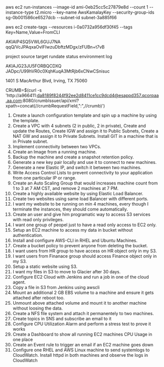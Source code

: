 aws ec2 run-instances --image-id ami-0eb25cc5c27879e8d --count 1 --instance-type t2.micro --key-name AwsKamalayKey --security-group-ids sg-0b001586ce6527dcb --subnet-id subnet-3a885f66

aws ec2 create-tags --resources i-0a0732a956df30f45 --tags Key=Name,Value=FromCLI


AKIAIP4SQ5VWL6GUJ7NA
qqQ/VcJPAqxaOvIFIwzuDbftzMDgx/zFUBn+t7vB


project
source
target
rundate
status
environment
log

AKIAJG23JU5FORBQCDXQ
JADpc/U99hVR0c0XqhKuqA3MtRjb6xCNwCSnisuc

1401 S MacArthur Blvd, Irving, TX 75060


CRUMB=$(curl -s 'http://a966411:da8189f8244f92ee2d8411ce1cc9dcd4@esappd357.qcorpaa.aa.com:8080/crumbIssuer/api/xml?xpath=concat(//crumbRequestField,":",//crumb)')


1. Create a launch configuration template and spin up a machine by using the template.
2. Create a VPC with 4 subnets (2 in public, 2 in private), Create and update the Routes, Create IGW and assign it to Public Subnets, Create a NAT GW and assign it to Private Subnets.  Install GIT in a machine that is in Private subnet.
3. Implement connectivity between two VPCs.
4. Create an Image from a running machine.  
5. Backup the machine and create a snapshot retention policy.
6. Generate a new key pair locally and use it to connect to new machines.
7. Generate a new Elastic IP, and switch it between two machines.
8. Write Access Control Lists to prevent connectivity to your application from one particular IP or range.
9. Create an Auto Scaling Group that would increases machine count from 1 to 3 at 7 AM CST, and remove 2 machines at 7 PM.
10. Create a highly available website by using Elastic Load Balancer.
11. Create two websites using same load Balancer with different ports.
12. I want my website to be running on min 4 machines, every though I terminate the instances, they should come automatically.
13. Create an user and give him programatic way to access S3 services with read only privileges.
14. I want one group of peopel just to have a read only access to EC2 only.
15. Setup an EC2 machine to access my data in bucket without authentication.
16. Install and configure AWS-CLI in RHEL and Ubuntu Machines.
17. Create a bucket policy to prevent anyone from deleting the bucket.
18. I want users from HR group to have access on HR object only in my S3.
19. I want users from Finanace group should access Finance object only in my S3.
20. Setup a static website using S3.
21. I want my files in S3 to move to Glacier after 30 days.
22. Configure EC2 Cloud with Jenkins and run a job in one of the cloud agent.
23. Copy a file in S3 from Jenkins using awscli
24. Mount an additional 2 GB EBS volume to a machine and ensure it gets attached after reboot too.
25. Unmount above attached volume and mount it to another machine without loosing the data.
26. Create a NFS file system and attach it permanentely to two machines.
27. Create topics in SNS and subscribe an email to it
28. Configure CPU Utilization Alarm and perform a stress test to prove it works
29. Create a Dashboard to show all running EC2 machines CPU Usage in one place
30. Create an Event rule to trigger an email if an EC2 machine goes down
31. Configure one RHEL and AWS Linux machine to send systemlogs to CloudWatch.  Install httpd in both machines and observe the logs in CloudWatch

